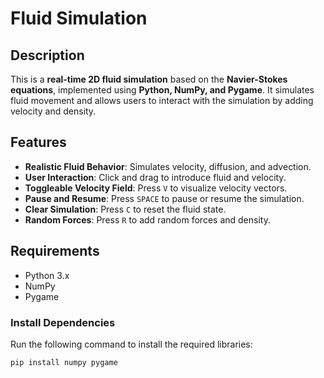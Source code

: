 # Fluid Simulation

## Description
This is a **real-time 2D fluid simulation** based on the **Navier-Stokes equations**, implemented using **Python, NumPy, and Pygame**. It simulates fluid movement and allows users to interact with the simulation by adding velocity and density.

## Features
- **Realistic Fluid Behavior**: Simulates velocity, diffusion, and advection.
- **User Interaction**: Click and drag to introduce fluid and velocity.
- **Toggleable Velocity Field**: Press `V` to visualize velocity vectors.
- **Pause and Resume**: Press `SPACE` to pause or resume the simulation.
- **Clear Simulation**: Press `C` to reset the fluid state.
- **Random Forces**: Press `R` to add random forces and density.

## Requirements
- Python 3.x
- NumPy
- Pygame

### Install Dependencies
Run the following command to install the required libraries:

```bash
pip install numpy pygame
